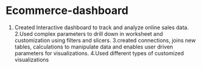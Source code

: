 # Ecommerce-dashboard
1. Created Interactive dashboard to track and analyze online sales data. 
2.Used complex parameters to drill down in worksheet and customization using filters and slicers. 
3.created connections, joins new tables, calculations to manipulate data and enables user driven parameters for visualizations. 
4.Used different types of customized visualizations

